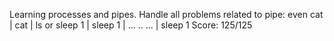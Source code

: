 Learning processes and pipes.
Handle all problems related to pipe:
even cat | cat | ls or sleep 1 | sleep 1 | ... .. ... | sleep 1
Score: 125/125
